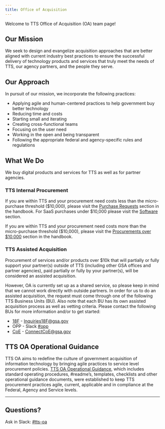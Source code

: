 ```yaml
---
title: Office of Acquisition
---
```


Welcome to TTS Office of Acquisition (OA) team page!

## Our Mission

We seek to design and evangelize acquisition approaches that are better aligned with current industry best practices to ensure
the successful delivery of technology products and services that truly meet the needs of TTS, our agency partners, and the
people they serve.

## Our Approach

In pursuit of our mission, we incorporate the following practices:

* Applying agile and human-centered practices to help government buy better technology
* Reducing time and costs
* Starting small and iterating
* Creating cross-functional teams
* Focusing on the user need
* Working in the open and being transparent
* Following the appropriate federal and agency-specific rules and regulations

## What We Do

We buy digital products and services for TTS as well as for partner agencies.

### TTS Internal Procurement

If you are within TTS and your procurement need costs less than the micro-purchase threshold ($10,000), please visit the
[Purchase Requests]({{site.baseurl}}/purchase-requests) section in the handbook. For SaaS purchases under $10,000 please visit the
[Software]({{site.baseurl}}/software) section.

If you are within TTS and your procurement need costs more than the micro-purchase threshold ($10,000), please visit the
[Procurements over $10,000]({{site.baseurl}}/procurements-over-10000) section in the handbook.

### TTS Assisted Acquisition

Procurement of services and/or products over $10k that will partially or fully support your partner(s) outside of TTS (including other GSA offices and partner agencies), paid partially or fully by your partner(s), will be considered an assisted acquisition.

However, OA is currently set up as a shared service, so please keep in mind that we cannot work directly with outside partners. In order for us to do an assisted acquisition, the request must come through one of the following TTS Business Units (BU). Also note that each BU has its own assisted acquisition process as well as vetting criteria. Please contact the following BUs for more information and/or to get started:

- [18F](https://docs.google.com/presentation/d/1RIxGEtQ4vMEfcdx8JYXQ_U5-uTMTu1Ffi-UNur1XKHQ/edit#slide=id.p) - Inquiries18F@gsa.gov
- OPP - Slack [#opp](https://gsa-tts.slack.com/messages/tts-oa)
- [CoE](https://coe.gsa.gov/) - ConnectCoE@gsa.gov

## TTS OA Operational Guidance

TTS OA aims to redefine the culture of government acquisition of information technology by bringing agile practices to service
level procurement policies. [TTS OA Operational Guidance]({{site.baseurl}}/acquisition/), which includes standard
operating procedures, #readme’s, templates, checklists and other operational guidance documents, were established to keep TTS
procurement practices agile, current, applicable and in compliance at the Federal, Agency and Service levels.

---

## Questions?

Ask in Slack: [#tts-oa](https://gsa-tts.slack.com/messages/tts-oa)
